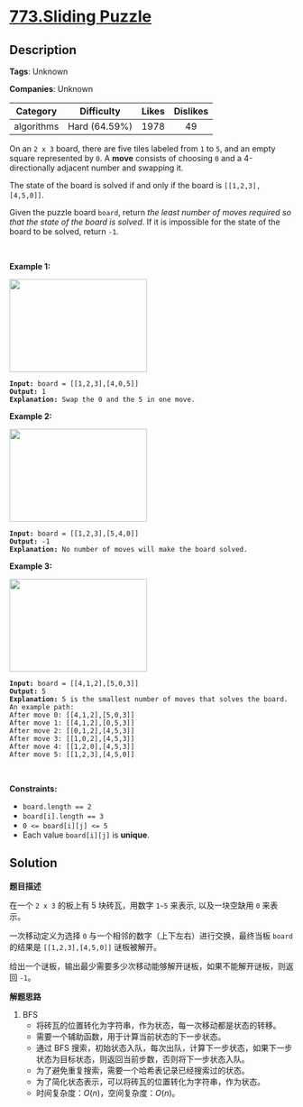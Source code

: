 # [773.Sliding Puzzle](https://leetcode.com/problems/sliding-puzzle/description/)

## Description

**Tags**: Unknown

**Companies**: Unknown

|  Category  |  Difficulty   | Likes | Dislikes |
| :--------: | :-----------: | :---: | :------: |
| algorithms | Hard (64.59%) | 1978  |    49    |

<p>On an <code>2 x 3</code> board, there are five tiles labeled from <code>1</code> to <code>5</code>, and an empty square represented by <code>0</code>. A <strong>move</strong> consists of choosing <code>0</code> and a 4-directionally adjacent number and swapping it.</p>
<p>The state of the board is solved if and only if the board is <code>[[1,2,3],[4,5,0]]</code>.</p>
<p>Given the puzzle board <code>board</code>, return <em>the least number of moves required so that the state of the board is solved</em>. If it is impossible for the state of the board to be solved, return <code>-1</code>.</p>
<p>&nbsp;</p>
<p><strong class="example">Example 1:</strong></p>
<img alt="" src="https://assets.leetcode.com/uploads/2021/06/29/slide1-grid.jpg" style="width: 244px; height: 165px;" />
<pre><code><strong>Input:</strong> board = [[1,2,3],[4,0,5]]
<strong>Output:</strong> 1
<strong>Explanation:</strong> Swap the 0 and the 5 in one move.</code></pre>
<p><strong class="example">Example 2:</strong></p>
<img alt="" src="https://assets.leetcode.com/uploads/2021/06/29/slide2-grid.jpg" style="width: 244px; height: 165px;" />
<pre><code><strong>Input:</strong> board = [[1,2,3],[5,4,0]]
<strong>Output:</strong> -1
<strong>Explanation:</strong> No number of moves will make the board solved.</code></pre>
<p><strong class="example">Example 3:</strong></p>
<img alt="" src="https://assets.leetcode.com/uploads/2021/06/29/slide3-grid.jpg" style="width: 244px; height: 165px;" />
<pre><code><strong>Input:</strong> board = [[4,1,2],[5,0,3]]
<strong>Output:</strong> 5
<strong>Explanation:</strong> 5 is the smallest number of moves that solves the board.
An example path:
After move 0: [[4,1,2],[5,0,3]]
After move 1: [[4,1,2],[0,5,3]]
After move 2: [[0,1,2],[4,5,3]]
After move 3: [[1,0,2],[4,5,3]]
After move 4: [[1,2,0],[4,5,3]]
After move 5: [[1,2,3],[4,5,0]]</code></pre>
<p>&nbsp;</p>
<p><strong>Constraints:</strong></p>
<ul>
  <li><code>board.length == 2</code></li>
  <li><code>board[i].length == 3</code></li>
  <li><code>0 &lt;= board[i][j] &lt;= 5</code></li>
  <li>Each value <code>board[i][j]</code> is <strong>unique</strong>.</li>
</ul>

## Solution

**题目描述**

在一个 `2 x 3` 的板上有 5 块砖瓦，用数字 `1~5` 来表示, 以及一块空缺用 `0` 来表示。

一次移动定义为选择 `0` 与一个相邻的数字（上下左右）进行交换，最终当板 `board` 的结果是 `[[1,2,3],[4,5,0]]` 谜板被解开。

给出一个谜板，输出最少需要多少次移动能够解开谜板，如果不能解开谜板，则返回 `-1`。

**解题思路**

1. BFS
   - 将砖瓦的位置转化为字符串，作为状态，每一次移动都是状态的转移。
   - 需要一个辅助函数，用于计算当前状态的下一步状态。
   - 通过 BFS 搜索，初始状态入队，每次出队，计算下一步状态，如果下一步状态为目标状态，则返回当前步数，否则将下一步状态入队。
   - 为了避免重复搜索，需要一个哈希表记录已经搜索过的状态。
   - 为了简化状态表示，可以将砖瓦的位置转化为字符串，作为状态。
   - 时间复杂度：$O(n)$，空间复杂度：$O(n)$。
